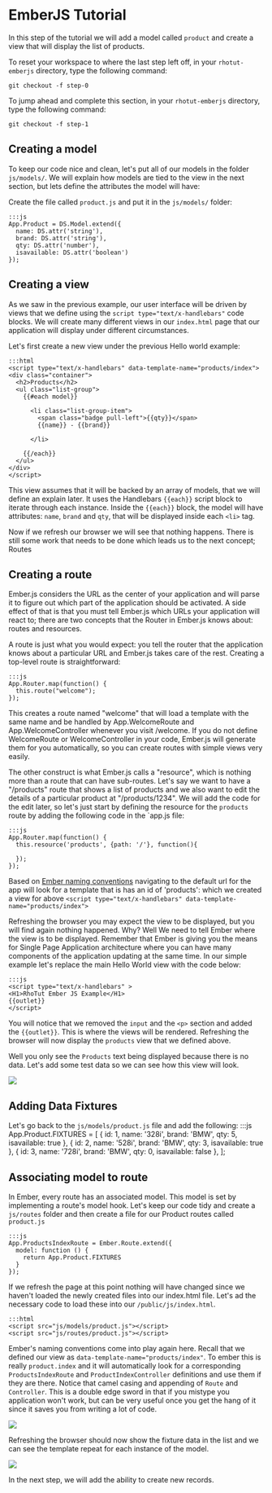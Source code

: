# EmberJS Tutorial

In this step of the tutorial we will add a model called `product` and create a view that will display the list of products.

To reset your workspace to where the last step left off, in your `rhotut-emberjs` directory, type the following command:

    git checkout -f step-0


To jump ahead and complete this section, in your `rhotut-emberjs` directory, type the following command:

    git checkout -f step-1

## Creating a model
To keep our code nice and clean, let's put all of our models in the folder `js/models/`. We will explain how models are tied to the view in the next section, but lets define the attributes the model will have:

Create the file called `product.js` and put it in the `js/models/` folder:

    :::js
    App.Product = DS.Model.extend({
      name: DS.attr('string'),
      brand: DS.attr('string'),
      qty: DS.attr('number'),
      isavailable: DS.attr('boolean')
    });

## Creating a view
As we saw in the previous example, our user interface will be driven by views that we define using the `script type="text/x-handlebars"` code blocks. We will create many different views in our `index.html` page that our application will display under different circumstances. 

Let's first create a new view under the previous Hello world example:

    :::html
    <script type="text/x-handlebars" data-template-name="products/index">
    <div class="container">
      <h2>Products</h2>
      <ul class="list-group">
        {{#each model}}

          <li class="list-group-item">
            <span class="badge pull-left">{{qty}}</span>
            {{name}} - {{brand}}
            
          </li>
        
        {{/each}}
      </ul>
    </div>
    </script>

This view assumes that it will be backed by an array of models, that we will define an explain later. It uses the Handlebars `{{each}}` script block to iterate through each instance. Inside the `{{each}}` block, the model will have attributes: `name`, `brand` and `qty`, that will be displayed inside each `<li>` tag.

Now if we refresh our browser we will see that nothing happens. There is still some work that needs to be done which leads us to the next concept; Routes

## Creating a route
Ember.js considers the URL as the center of your application and will parse it to figure out which part of the application should be activated. A side effect of that is that you must tell Ember.js which URLs your application will react to; there are two concepts that the Router in Ember.js knows about: routes and resources.
 
A route is just what you would expect: you tell the router that the application knows about a particular URL and Ember.js takes care of the rest. Creating a top-level route is straightforward:

    :::js
    App.Router.map(function() {  
      this.route("welcome");  
    }); 

This creates a route named "welcome" that will load a template with the same name and be handled by App.WelcomeRoute and App.WelcomeController whenever you visit /welcome. If you do not define WelcomeRoute or WelcomeController in your code, Ember.js will generate them for you automatically, so you can create routes with simple views very easily.
 
The other construct is what Ember.js calls a "resource", which is nothing more than a route that can have sub-routes. Let's say we want to have a "/products" route that shows a list of products and we also want to edit the details of a particular product at "/products/1234".  We will add the code for the edit later, so let's just start by defining the resource for the `products` route by adding the following code in the `app.js file: 

    :::js
    App.Router.map(function() {
      this.resource('products', {path: '/'}, function(){
      
      });
    });

Based on [Ember naming conventions](http://emberjs.com/guides/concepts/naming-conventions/) navigating to the default url for the app will look for a template that is has an id of 'products': which we created a view for above `<script type="text/x-handlebars" data-template-name="products/index">`

Refreshing the browser you may expect the view to be displayed, but you will find again nothing happened. Why? Well We need to tell Ember where the view is to be displayed. Remember that Ember is giving you the means for Single Page Application architecture where you can have many components of the application updating at the same time. In our simple example let's replace the main Hello World view with the code below:

    :::js
    <script type="text/x-handlebars" >
    <H1>RhoTut Ember JS Example</H1>
    {{outlet}}
    </script>

You will notice that we removed the `input` and the `<p>` section and added the `{{outlet}}`. This is where the views will be rendered. Refreshing the browser will now display the `products` view that we defined above.

Well you only see the `Products` text being displayed because there is no data. Let's add some test data so we can see how this view will look.

![](https://s3.amazonaws.com/docs.tau-technologies.com/images/rhodocs-images/rhotut-emberjs/Screen+Shot+2013-11-18+at+2.41.10+PM.jpg)

## Adding Data Fixtures

Let's go back to the `js/models/product.js` file and add the following:
    :::js
    App.Product.FIXTURES = [
     {
      id: 1,
      name: '328i',
      brand: 'BMW',
      qty: 5,
      isavailable: true
     },
     {
      id: 2,
      name: '528i',
      brand: 'BMW',
      qty: 3,
      isavailable: true
     },
     {
      id: 3,
      name: '728i',
      brand: 'BMW',
      qty: 0,
      isavailable: false
     },
    ];

## Associating model to route
In Ember, every route has an associated model. This model is set by implementing a route's model hook. Let's keep our code tidy and create a `js/routes` folder and then create a file for our Product routes called `product.js`

    :::js
    App.ProductsIndexRoute = Ember.Route.extend({
      model: function () {
        return App.Product.FIXTURES
      }
    }); 

If we refresh the page at this point nothing will have changed since we haven't loaded the newly created files into our index.html file. Let's ad the necessary code to load these into our `/public/js/index.html`.

    :::html
    <script src="js/models/product.js"></script>
    <script src="js/routes/product.js"></script>

Ember's naming conventions come into play again here. Recall that we defined our view as `data-template-name="products/index"`. To ember this is really `product.index` and it will automatically look for a corresponding `ProductsIndexRoute` and `ProductIndexController` definitions and use them if they are there. Notice that camel casing and appending of `Route` and `Controller`. This is a double edge sword in that if you mistype you application won't work, but can be very useful once you get the hang of it since it saves you from writing a lot of code.

![](https://s3.amazonaws.com/docs.tau-technologies.com/images/rhodocs-images/rhotut-emberjs/Screen+Shot+2013-11-18+at+2.44.10+PM.jpg)

Refreshing the browser should now show the fixture data in the list and we can see the template repeat for each instance of the model.

![](https://s3.amazonaws.com/docs.tau-technologies.com/images/rhodocs-images/rhotut-emberjs/Screen+Shot+2013-11-18+at+2.49.26+PM.jpg)

In the next step, we will add the ability to create new records.
